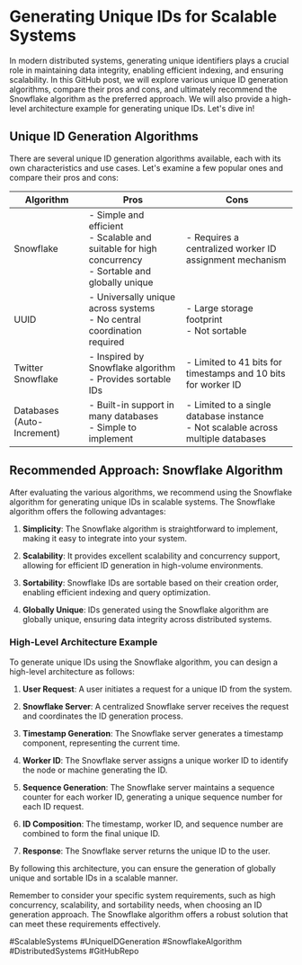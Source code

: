 # Generating Unique IDs for Scalable Systems

In modern distributed systems, generating unique identifiers plays a crucial role in maintaining data integrity, enabling efficient indexing, and ensuring scalability. In this GitHub post, we will explore various unique ID generation algorithms, compare their pros and cons, and ultimately recommend the Snowflake algorithm as the preferred approach. We will also provide a high-level architecture example for generating unique IDs. Let's dive in!

## Unique ID Generation Algorithms

There are several unique ID generation algorithms available, each with its own characteristics and use cases. Let's examine a few popular ones and compare their pros and cons:

| Algorithm    | Pros                                                         | Cons                                                          |
|--------------|--------------------------------------------------------------|---------------------------------------------------------------|
| Snowflake    | - Simple and efficient<br>- Scalable and suitable for high concurrency<br>- Sortable and globally unique | - Requires a centralized worker ID assignment mechanism         |
| UUID         | - Universally unique across systems<br>- No central coordination required | - Large storage footprint<br>- Not sortable                    |
| Twitter Snowflake | - Inspired by Snowflake algorithm<br>- Provides sortable IDs  | - Limited to 41 bits for timestamps and 10 bits for worker ID |
| Databases (Auto-Increment) | - Built-in support in many databases<br>- Simple to implement | - Limited to a single database instance<br>- Not scalable across multiple databases |

## Recommended Approach: Snowflake Algorithm

After evaluating the various algorithms, we recommend using the Snowflake algorithm for generating unique IDs in scalable systems. The Snowflake algorithm offers the following advantages:

1. **Simplicity**: The Snowflake algorithm is straightforward to implement, making it easy to integrate into your system.

2. **Scalability**: It provides excellent scalability and concurrency support, allowing for efficient ID generation in high-volume environments.

3. **Sortability**: Snowflake IDs are sortable based on their creation order, enabling efficient indexing and query optimization.

4. **Globally Unique**: IDs generated using the Snowflake algorithm are globally unique, ensuring data integrity across distributed systems.

### High-Level Architecture Example

To generate unique IDs using the Snowflake algorithm, you can design a high-level architecture as follows:

1. **User Request**: A user initiates a request for a unique ID from the system.

2. **Snowflake Server**: A centralized Snowflake server receives the request and coordinates the ID generation process.

3. **Timestamp Generation**: The Snowflake server generates a timestamp component, representing the current time.

4. **Worker ID**: The Snowflake server assigns a unique worker ID to identify the node or machine generating the ID.

5. **Sequence Generation**: The Snowflake server maintains a sequence counter for each worker ID, generating a unique sequence number for each ID request.

6. **ID Composition**: The timestamp, worker ID, and sequence number are combined to form the final unique ID.

7. **Response**: The Snowflake server returns the unique ID to the user.

By following this architecture, you can ensure the generation of globally unique and sortable IDs in a scalable manner.

Remember to consider your specific system requirements, such as high concurrency, scalability, and sortability needs, when choosing an ID generation approach. The Snowflake algorithm offers a robust solution that can meet these requirements effectively.

#ScalableSystems #UniqueIDGeneration #SnowflakeAlgorithm #DistributedSystems #GitHubRepo
